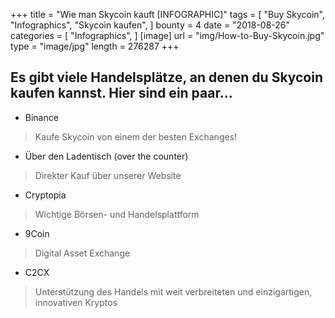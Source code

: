 +++
title = "Wie man Skycoin kauft [INFOGRAPHIC]"
tags = [
    "Buy Skycoin",
    "Infographics",
    "Skycoin kaufen",
]
bounty = 4
date = "2018-08-26"
categories = [
    "Infographics",
]
[image]
    url = "img/How-to-Buy-Skycoin.jpg"
    type = "image/jpg"
    length = 276287
+++

## Es gibt viele Handelsplätze, an denen du Skycoin kaufen kannst. Hier sind ein paar...

* Binance
> Kaufe Skycoin von einem der besten Exchanges!

* Über den Ladentisch (over the counter)
> Direkter Kauf über unserer Website

* Cryptopia
> Wichtige Börsen- und Handelsplattform

* 9Coin
> Digital Asset Exchange

* C2CX
> Unterstützung des Handels mit weit verbreiteten und einzigartigen, innovativen Kryptos
